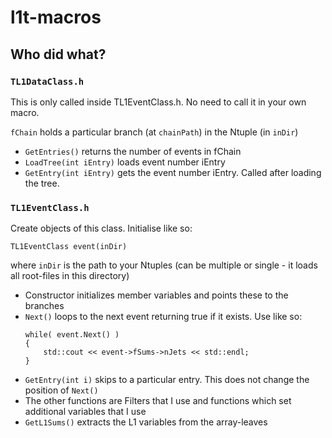 # l1t-macros

## Who did what?

### `TL1DataClass.h`

This is only called inside TL1EventClass.h. No need to call it in your own macro.

`fChain` holds a particular branch (at `chainPath`) in the Ntuple (in `inDir`)

- `GetEntries()` returns the number of events in fChain
- `LoadTree(int iEntry)` loads event number iEntry
- `GetEntry(int iEntry)` gets the event number iEntry. Called after loading the tree.

### `TL1EventClass.h`

Create objects of this class. Initialise like so:
~~~~~
TL1EventClass event(inDir)
~~~~~
where `inDir` is the path to your Ntuples (can be multiple or single - it loads all root-files in this directory)

- Constructor initializes member variables and points these to the branches
- `Next()` loops to the next event returning true if it exists. Use like so:
    ~~~~~
    while( event.Next() )
    {
        std::cout << event->fSums->nJets << std::endl;
    }
    ~~~~~
- `GetEntry(int i)` skips to a particular entry. This does not change the position of `Next()`
- The other functions are Filters that I use and functions which set additional variables that I use
- `GetL1Sums()` extracts the L1 variables from the array-leaves
